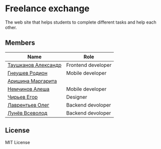 # Freelance exchange
The web site that helps students to complete different tasks and help each other.

## Members
| Name | Role |
|---|---|
| [Таушканов Александр]() | Frontend developer |
| [Гнеушев Родион]() | Mobile developer |
| [Аришина Маргарита]() |  |
| [Немчинов Алеша]() | Mobile developer |
| [Чирьев Егор]() | Designer |
| [Лаврентьев Олег](https://github.com/Larinenok) | Backend devoloper |
| [Лунёв Всеволод](https://github.com/skattetskiy) | Backend devoloper |

## License
MIT License
